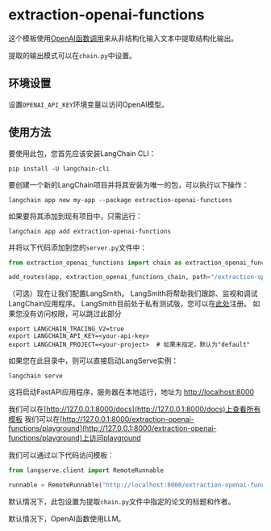 # extraction-openai-functions

这个模板使用[OpenAI函数调用](https://python.langchain.com/docs/modules/chains/how_to/openai_functions)来从非结构化输入文本中提取结构化输出。

提取的输出模式可以在`chain.py`中设置。

## 环境设置

设置`OPENAI_API_KEY`环境变量以访问OpenAI模型。

## 使用方法

要使用此包，您首先应该安装LangChain CLI：

```shell
pip install -U langchain-cli
```

要创建一个新的LangChain项目并将其安装为唯一的包，可以执行以下操作：

```shell
langchain app new my-app --package extraction-openai-functions
```

如果要将其添加到现有项目中，只需运行：

```shell
langchain app add extraction-openai-functions
```

并将以下代码添加到您的`server.py`文件中：
```python
from extraction_openai_functions import chain as extraction_openai_functions_chain

add_routes(app, extraction_openai_functions_chain, path="/extraction-openai-functions")
```

（可选）现在让我们配置LangSmith。
LangSmith将帮助我们跟踪、监视和调试LangChain应用程序。
LangSmith目前处于私有测试版，您可以在[此处](https://smith.langchain.com/)注册。
如果您没有访问权限，可以跳过此部分


```shell
export LANGCHAIN_TRACING_V2=true
export LANGCHAIN_API_KEY=<your-api-key>
export LANGCHAIN_PROJECT=<your-project>  # 如果未指定，默认为"default"
```

如果您在此目录中，则可以直接启动LangServe实例：

```shell
langchain serve
```

这将启动FastAPI应用程序，服务器在本地运行，地址为
[http://localhost:8000](http://localhost:8000)

我们可以在[http://127.0.0.1:8000/docs](http://127.0.0.1:8000/docs)上查看所有模板
我们可以在[http://127.0.0.1:8000/extraction-openai-functions/playground](http://127.0.0.1:8000/extraction-openai-functions/playground)上访问playground

我们可以通过以下代码访问模板：

```python
from langserve.client import RemoteRunnable

runnable = RemoteRunnable("http://localhost:8000/extraction-openai-functions")
```
默认情况下，此包设置为提取`chain.py`文件中指定的论文的标题和作者。

默认情况下，OpenAI函数使用LLM。